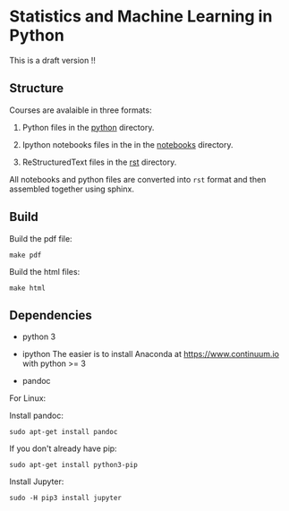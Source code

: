 Statistics and Machine Learning in Python
=========================================

This is a draft version !!

Structure
---------

Courses are avalaible in three formats:

1. Python files in the [python](https://github.com/neurospin/pystatsml/tree/master/python) directory.

2. Ipython notebooks files in the  in the [notebooks](https://github.com/neurospin/pystatsml/tree/master/notebooks) directory.

3. ReStructuredText files in the [rst](https://github.com/neurospin/pystatsml/tree/master/rst) directory.

All notebooks and python files are converted into `rst` format and then assembled together using sphinx.

Build
-----
Build the pdf file:
```
make pdf
```

Build the html files:
```
make html
```
Dependencies
------------

- python 3
- ipython
The easier is to install Anaconda at https://www.continuum.io with python >= 3

- pandoc

For Linux:

Install pandoc:
```
sudo apt-get install pandoc
```
If you don't already have pip:
```
sudo apt-get install python3-pip
```
Install Jupyter:
```
sudo -H pip3 install jupyter
```

